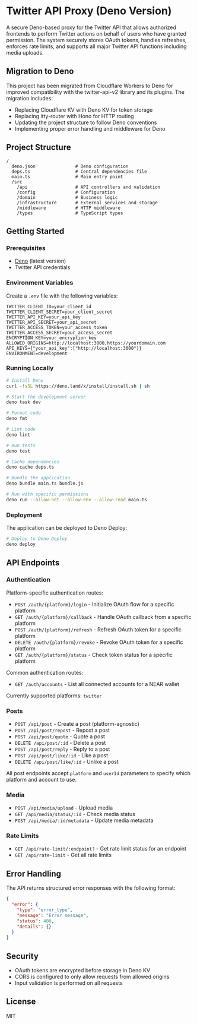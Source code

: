 # Twitter API Proxy (Deno Version)

A secure Deno-based proxy for the Twitter API that allows authorized frontends to perform Twitter actions on behalf of users who have granted permission. The system securely stores OAuth tokens, handles refreshes, enforces rate limits, and supports all major Twitter API functions including media uploads.

## Migration to Deno

This project has been migrated from Cloudflare Workers to Deno for improved compatibility with the twitter-api-v2 library and its plugins. The migration includes:

- Replacing Cloudflare KV with Deno KV for token storage
- Replacing itty-router with Hono for HTTP routing
- Updating the project structure to follow Deno conventions
- Implementing proper error handling and middleware for Deno

## Project Structure

```
/
  deno.json               # Deno configuration
  deps.ts                 # Central dependencies file
  main.ts                 # Main entry point
  /src
    /api                  # API controllers and validation
    /config               # Configuration
    /domain               # Business logic
    /infrastructure       # External services and storage
    /middleware           # HTTP middleware
    /types                # TypeScript types
```

## Getting Started

### Prerequisites

- [Deno](https://deno.land/) (latest version)
- Twitter API credentials

### Environment Variables

Create a `.env` file with the following variables:

```
TWITTER_CLIENT_ID=your_client_id
TWITTER_CLIENT_SECRET=your_client_secret
TWITTER_API_KEY=your_api_key
TWITTER_API_SECRET=your_api_secret
TWITTER_ACCESS_TOKEN=your_access_token
TWITTER_ACCESS_SECRET=your_access_secret
ENCRYPTION_KEY=your_encryption_key
ALLOWED_ORIGINS=http://localhost:3000,https://yourdomain.com
API_KEYS={"your_api_key":["http://localhost:3000"]}
ENVIRONMENT=development
```

### Running Locally

```bash
# Install Deno
curl -fsSL https://deno.land/x/install/install.sh | sh

# Start the development server
deno task dev

# Format code
deno fmt

# Lint code
deno lint

# Run tests
deno test

# Cache dependencies
deno cache deps.ts

# Bundle the application
deno bundle main.ts bundle.js

# Run with specific permissions
deno run --allow-net --allow-env --allow-read main.ts
```

### Deployment

The application can be deployed to Deno Deploy:

```bash
# Deploy to Deno Deploy
deno deploy
```

## API Endpoints

### Authentication

Platform-specific authentication routes:
- `POST /auth/{platform}/login` - Initialize OAuth flow for a specific platform
- `GET /auth/{platform}/callback` - Handle OAuth callback from a specific platform
- `POST /auth/{platform}/refresh` - Refresh OAuth token for a specific platform
- `DELETE /auth/{platform}/revoke` - Revoke OAuth token for a specific platform
- `GET /auth/{platform}/status` - Check token status for a specific platform

Common authentication routes:
- `GET /auth/accounts` - List all connected accounts for a NEAR wallet

Currently supported platforms: `twitter`

### Posts

- `POST /api/post` - Create a post (platform-agnostic)
- `POST /api/post/repost` - Repost a post
- `POST /api/post/quote` - Quote a post
- `DELETE /api/post/:id` - Delete a post
- `POST /api/post/reply` - Reply to a post
- `POST /api/post/like/:id` - Like a post
- `DELETE /api/post/like/:id` - Unlike a post

All post endpoints accept `platform` and `userId` parameters to specify which platform and account to use.

### Media

- `POST /api/media/upload` - Upload media
- `GET /api/media/status/:id` - Check media status
- `POST /api/media/:id/metadata` - Update media metadata

### Rate Limits

- `GET /api/rate-limit/:endpoint?` - Get rate limit status for an endpoint
- `GET /api/rate-limit` - Get all rate limits

## Error Handling

The API returns structured error responses with the following format:

```json
{
  "error": {
    "type": "error_type",
    "message": "Error message",
    "status": 400,
    "details": {}
  }
}
```

## Security

- OAuth tokens are encrypted before storage in Deno KV
- CORS is configured to only allow requests from allowed origins
- Input validation is performed on all requests

## License

MIT
